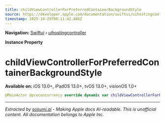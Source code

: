 ```yaml
---
title: childViewControllerForPreferredContainerBackgroundStyle
source: https://developer.apple.com/documentation/swiftui/uihostingcontroller/childviewcontrollerforpreferredcontainerbackgroundstyle
timestamp: 2025-10-29T00:11:42.686Z
---
```


**Navigation:** [Swiftui](/documentation/swiftui) › [uihostingcontroller](/documentation/swiftui/uihostingcontroller)

**Instance Property**

# childViewControllerForPreferredContainerBackgroundStyle

**Available on:** iOS 13.0+, iPadOS 13.0+, tvOS 13.0+, visionOS 1.0+

```swift
@MainActor @preconcurrency override dynamic var childViewControllerForPreferredContainerBackgroundStyle: UIViewController? { get }
```

---

*Extracted by [sosumi.ai](https://sosumi.ai) - Making Apple docs AI-readable.*
*This is unofficial content. All documentation belongs to Apple Inc.*

